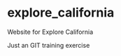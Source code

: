 explore_california
==================

Website for Explore California

Just an GIT training exercise
